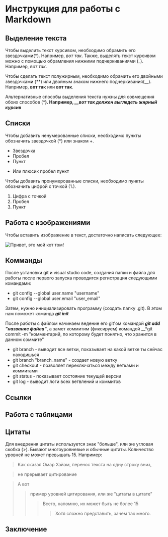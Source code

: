 # Инструкция для работы с Markdown

## Выделение текста

Чтобы выделить текст курсивом, необходимо обрамить его звездочками(*). Например, *вот так*. Также, выделять текст курсивом можно с помощью обрамления нижними подчеркиваниями (_). Например, _вот так_.

Чтобы сделать текст полужирным, необходимо обрамить его двойными звездочками (**) или двойным знаком нижнего подчеркивания(__). Например, **вот так** или __вот так__.

Альтернативные способы выделения текста нужны для совмещения обоих способов (*__). Например, *__вот так должен выглядеть жирный курсив*__

## Списки

Чтобы добавить ненумерованные списки, необходимо пункты обозначить звездочкой (*) или знаком +.

* Звездочка
* Пробел
* Пункт
+ Или плюсик пробел пункт

Чтобы добавить пронумерованные списки, необходимо пункты обозначить цифрой с точкой (1.).

1. Цифра с точкой
2. Пробел
3. Пункт

## Работа с изображениями

Чтобы вставить изображение в текст, достаточно написать следующее:

![Привет, это мой кот том!](Tom.jpg)

## Комманды

После установки git и visual studio code, создания папки и файла для работы после первого запуска проводится регистрация следующими командами:
* git config --global user.name "username"
* git config --global user.email "user_email"

Затем, нужно инициализировать программу (создать папку .git). В этом нам поможет команда __*git init*__

После работы с файлом начинаем ведение его git'ом командой
__*git add "название файла"*__, а замет коммитим (фиксируем) командой __*git commit -m "комментарий, по которому будет понятно, что хранится в данном соммите"

* git branch - выводит все ветки, показывает на какой ветке ты сейчас находишься
* git branch "branch_name" - создает новую ветку
* git checkout - позволяет переключаться между ветками и коммитами
* git status - показывает состояние текущей версии
* git log - выводит логи всех ветвлений и коммитов
## Ссылки

## Работа с таблицами

## Цитаты
Для внедрения цитаты используется знак "больше", или же угловая скобка (>). Бывают многоуровневые и обычные цитаты. Количество уровней не может превышать 15. Например:
>Как сказал Омар Хайам, 
перенос текста на одну строку вниз, 

>не прерывает цитирование

>А вот
>>пример уровней цитирования, или же "цитаты в цитате"
>>>Всего, напомню, их может быть не более 15
>>>>Хотя сложно представить, зачем так много.
## Заключение
